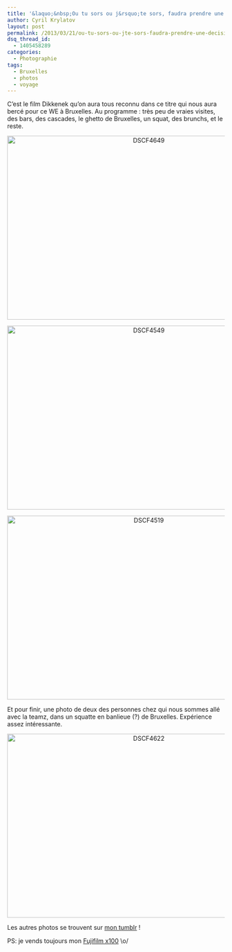 ```yaml
---
title: '&laquo;&nbsp;Ou tu sors ou j&rsquo;te sors, faudra prendre une décision&nbsp;&raquo;'
author: Cyril Krylatov
layout: post
permalink: /2013/03/21/ou-tu-sors-ou-jte-sors-faudra-prendre-une-decision/
dsq_thread_id:
  - 1405458289
categories:
  - Photographie
tags:
  - Bruxelles
  - photos
  - voyage
---
```

C&rsquo;est le film Dikkenek qu&rsquo;on aura tous reconnu dans ce titre qui nous aura bercé pour ce WE à Bruxelles. Au programme : très peu de vraies visites, des bars, des cascades, le ghetto de Bruxelles, un squat, des brunchs, et le reste.

<p style="text-align:center;">
  <a href="http://www.flickr.com/photos/dondapo/8578430818/" title="DSCF4649 de Cyril Krylatov, sur Flickr"><img src="http://farm9.staticflickr.com/8228/8578430818_00be733abe_z.jpg" width="640" height="425" alt="DSCF4649" /></a>
</p>

<!--more-->

<p style="text-align:center;">
  <a href="http://www.flickr.com/photos/dondapo/8578431370/" title="DSCF4549 de Cyril Krylatov, sur Flickr"><img src="http://farm9.staticflickr.com/8225/8578431370_fc18908246_z.jpg" width="640" height="425" alt="DSCF4549" /></a>
</p>

<p style="text-align:center;">
  <a href="http://www.flickr.com/photos/dondapo/8577328295/" title="DSCF4519 de Cyril Krylatov, sur Flickr"><img src="http://farm9.staticflickr.com/8509/8577328295_c83f11a428_z.jpg" width="640" height="425" alt="DSCF4519" /></a>
</p>

Et pour finir, une photo de deux des personnes chez qui nous sommes allé avec la teamz, dans un squatte en banlieue (?) de Bruxelles. Expérience assez intéressante.

<p style="text-align:center;">
  <a href="http://www.flickr.com/photos/dondapo/8577328799/" title="DSCF4622 de Cyril Krylatov, sur Flickr"><img src="http://farm9.staticflickr.com/8531/8577328799_95ba3e89b9_z.jpg" width="640" height="425" alt="DSCF4622" /></a>
</p>

Les autres photos se trouvent sur [mon tumblr][1] !

PS: je vends toujours mon [Fujifilm x100][2] \o/

 [1]: http://vismaviedeparisien.tumblr.com
 [2]: http://www.leboncoin.fr/image_son/420630202.htm